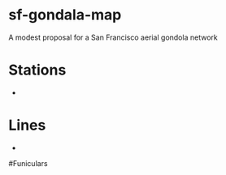 # sf-gondala-map
A modest proposal for a San Francisco aerial gondola network

# Stations
-

# Lines
-

#Funiculars
